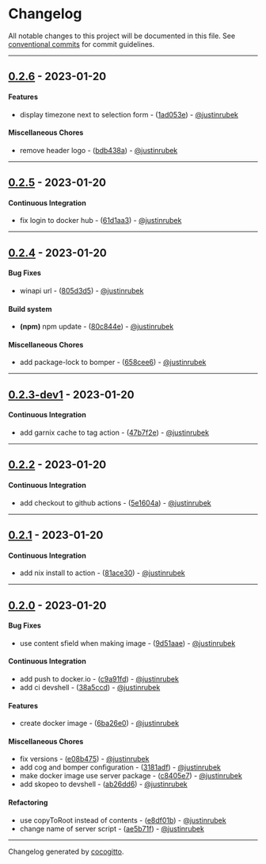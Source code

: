 # Changelog
All notable changes to this project will be documented in this file. See [conventional commits](https://www.conventionalcommits.org/) for commit guidelines.

- - -
## [0.2.6](https://github.com/justinrubek/rubek.dev/compare/0.2.5..0.2.6) - 2023-01-20
#### Features
- display timezone next to selection form - ([1ad053e](https://github.com/justinrubek/rubek.dev/commit/1ad053e92d586d5fae11cd39f380fa1efb933e08)) - [@justinrubek](https://github.com/justinrubek)
#### Miscellaneous Chores
- remove header logo - ([bdb438a](https://github.com/justinrubek/rubek.dev/commit/bdb438abd805a119a33ae88593f8b2474db96c10)) - [@justinrubek](https://github.com/justinrubek)

- - -

## [0.2.5](https://github.com/justinrubek/rubek.dev/compare/0.2.4..0.2.5) - 2023-01-20
#### Continuous Integration
- fix login to docker hub - ([61d1aa3](https://github.com/justinrubek/rubek.dev/commit/61d1aa37184d8c6be5fa48ea0adbc5982434ab96)) - [@justinrubek](https://github.com/justinrubek)

- - -

## [0.2.4](https://github.com/justinrubek/rubek.dev/compare/0.2.3-dev1..0.2.4) - 2023-01-20
#### Bug Fixes
- winapi url - ([805d3d5](https://github.com/justinrubek/rubek.dev/commit/805d3d55784c1268b1c78b07dbce55e395e4ede8)) - [@justinrubek](https://github.com/justinrubek)
#### Build system
- **(npm)** npm update - ([80c844e](https://github.com/justinrubek/rubek.dev/commit/80c844e482541940ab9d9b5d2ed302c9c08787de)) - [@justinrubek](https://github.com/justinrubek)
#### Miscellaneous Chores
- add package-lock to bomper - ([658cee6](https://github.com/justinrubek/rubek.dev/commit/658cee6f586236f50d27d93864c0129427d032a2)) - [@justinrubek](https://github.com/justinrubek)

- - -

## [0.2.3-dev1](https://github.com/justinrubek/rubek.dev/compare/0.2.2..0.2.3-dev1) - 2023-01-20
#### Continuous Integration
- add garnix cache to tag action - ([47b7f2e](https://github.com/justinrubek/rubek.dev/commit/47b7f2e98350cc56528dc57728d6584bbc85dfaa)) - [@justinrubek](https://github.com/justinrubek)

- - -

## [0.2.2](https://github.com/justinrubek/rubek.dev/compare/0.2.1..0.2.2) - 2023-01-20
#### Continuous Integration
- add checkout to github actions - ([5e1604a](https://github.com/justinrubek/rubek.dev/commit/5e1604a1461f6ef2f8b8610d6028b108fd685284)) - [@justinrubek](https://github.com/justinrubek)

- - -

## [0.2.1](https://github.com/justinrubek/rubek.dev/compare/0.2.0..0.2.1) - 2023-01-20
#### Continuous Integration
- add nix install to action - ([81ace30](https://github.com/justinrubek/rubek.dev/commit/81ace304da65b5cafa57cef82efd1eb17e458691)) - [@justinrubek](https://github.com/justinrubek)

- - -

## [0.2.0](https://github.com/justinrubek/rubek.dev/compare/0.1.5..0.2.0) - 2023-01-20
#### Bug Fixes
- use content sfield when making image - ([9d51aae](https://github.com/justinrubek/rubek.dev/commit/9d51aae864098fcbd4278605f614c69921bf3135)) - [@justinrubek](https://github.com/justinrubek)
#### Continuous Integration
- add push to docker.io - ([c9a91fd](https://github.com/justinrubek/rubek.dev/commit/c9a91fde9e74f1a9b670e589c0938a02144487fe)) - [@justinrubek](https://github.com/justinrubek)
- add ci devshell - ([38a5ccd](https://github.com/justinrubek/rubek.dev/commit/38a5ccd6e588e603ad343d241c3fafdc0045bc64)) - [@justinrubek](https://github.com/justinrubek)
#### Features
- create docker image - ([6ba26e0](https://github.com/justinrubek/rubek.dev/commit/6ba26e03f022c8195ec534c27828809070c2f0d7)) - [@justinrubek](https://github.com/justinrubek)
#### Miscellaneous Chores
- fix versions - ([e08b475](https://github.com/justinrubek/rubek.dev/commit/e08b475f7f7963e00c2e60a80741af8fff5fcd33)) - [@justinrubek](https://github.com/justinrubek)
- add cog and bomper configuration - ([3181adf](https://github.com/justinrubek/rubek.dev/commit/3181adf35fe747fc6fa86863c1fd3993b2528da7)) - [@justinrubek](https://github.com/justinrubek)
- make docker image use server package - ([c8405e7](https://github.com/justinrubek/rubek.dev/commit/c8405e7ddd33a50c07a94521fecd17f36a8c6ba0)) - [@justinrubek](https://github.com/justinrubek)
- add skopeo to devshell - ([ab26dd6](https://github.com/justinrubek/rubek.dev/commit/ab26dd67def7bde90baaab207f8c7ddd065b6bf7)) - [@justinrubek](https://github.com/justinrubek)
#### Refactoring
- use copyToRoot instead of contents - ([e8df01b](https://github.com/justinrubek/rubek.dev/commit/e8df01b5c2729d5aa48ab587f02c24b33e7580a4)) - [@justinrubek](https://github.com/justinrubek)
- change name of server script - ([ae5b71f](https://github.com/justinrubek/rubek.dev/commit/ae5b71fa8ed84d4c313badcfeca79f1c03d836dd)) - [@justinrubek](https://github.com/justinrubek)

- - -

Changelog generated by [cocogitto](https://github.com/cocogitto/cocogitto).